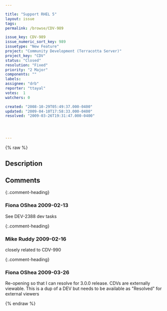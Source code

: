 ```yaml
---

title: "Support RHEL 5"
layout: issue
tags: 
permalink: /browse/CDV-989

issue_key: CDV-989
issue_numeric_sort_key: 989
issuetype: "New Feature"
project: "Community Development (Terracotta Server)"
project_key: "CDV"
status: "Closed"
resolution: "Fixed"
priority: "2 Major"
components: ""
labels: 
assignee: "drb"
reporter: "ttayal"
votes:  1
watchers: 0

created: "2008-10-29T05:49:37.000-0400"
updated: "2009-04-10T17:58:33.000-0400"
resolved: "2009-03-26T19:31:47.000-0400"




---
```


{% raw %}

## Description

<div markdown="1" class="description">



</div>

## Comments


{:.comment-heading}
### **Fiona OShea** <span class="date">2009-02-13</span>

<div markdown="1" class="comment">

See DEV-2388 dev tasks

</div>


{:.comment-heading}
### **Mike Ruddy** <span class="date">2009-02-16</span>

<div markdown="1" class="comment">

closely related to CDV-990

</div>


{:.comment-heading}
### **Fiona OShea** <span class="date">2009-03-26</span>

<div markdown="1" class="comment">

Re-opening so that I can resolve for 3.0.0 release. CDVs are externally viewable. This is a dup of a DEV but needs to be available as "Resolved" for external viewers

</div>



{% endraw %}
